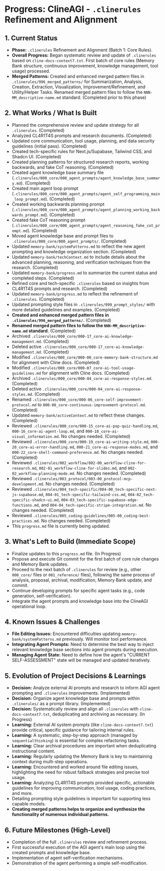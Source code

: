 # Progress: ClineAGI - `.clinerules` Refinement and Alignment

## 1. Current Status
-   **Phase:** `.clinerules` Refinement and Alignment (Batch 1: Core Rules).
-   **Overall Progress:** Began systematic review and update of `.clinerules` based on `cline-docs-context7.txt`. First batch of core rules (Memory Bank structure, continuous improvement, knowledge management, tool usage) processed.
-   **Merged Patterns:** Created and enhanced merged pattern files in `.clinerules/996_merged_patterns/` for Summarization, Analysis, Creation, Extraction, Visualization, Improvement/Refinement, and Utility/Helper Tasks. Renamed merged pattern files to follow the `NNN-MM_descriptive-name.md` standard. (Completed prior to this phase)

## 2. What Works / What Is Built
-   Planned the comprehensive review and update strategy for all `.clinerules`. (Completed)
-   Analyzed CL4R1T4S prompts and research documents. (Completed)
-   Updated core communication, tool usage, planning, and data security guidelines (initial pass). (Completed)
-   Created tech-specific rules for Next.js/Supabase, Tailwind CSS, and Shadcn UI. (Completed)
-   Created planning patterns for structured research reports, working backwards, and fake CoT reasoning. (Completed)
-   Created agent knowledge base summary file (`.clinerules/000_core/000_agent_prompts/agent_knowledge_base_summary.md`). (Completed)
-   Created main agent loop prompt (`.clinerules/000_core/000_agent_prompts/agent_self_programming_main_loop_prompt.md`). (Completed)
-   Created working backwards planning prompt (`.clinerules/000_core/000_agent_prompts/agent_planning_working_backwards_prompt.md`). (Completed)
-   Created fake CoT reasoning prompt (`.clinerules/000_core/000_agent_prompts/agent_reasoning_fake_cot_prompt.md`). (Completed)
-   Moved agent knowledge base and prompt files to `.clinerules/000_core/000_agent_prompts/`. (Completed)
-   Updated `memory-bank/systemPatterns.md` to reflect the new agent prompting and knowledge organization section. (Completed)
-   Updated `memory-bank/techContext.md` to include details about the advanced planning, reasoning, and verification techniques from the research. (Completed)
-   Updated `memory-bank/progress.md` to summarize the current status and completed steps. (Completed)
-   Refined core and tech-specific `.clinerules` based on insights from CL4R1T4S prompts and research. (Completed)
-   Updated `memory-bank/progress.md` to reflect the refinement of `.clinerules`. (Completed)
-   Updated prompting style files in `.clinerules/999_prompt_styles/` with more detailed guidelines and examples. (Completed)
-   **Created and enhanced merged pattern files in `.clinerules/996_merged_patterns/`.** (Completed)
-   **Renamed merged pattern files to follow the `NNN-MM_descriptive-name.md` standard.** (Completed)
-   Archived `.clinerules/000_core/000-17_core-ai-knowledge-management.md`. (Completed)
-   Deleted active `.clinerules/000_core/000-17_core-ai-knowledge-management.md`. (Completed)
-   Modified `.clinerules/000_core/000-00_core-memory-bank-structure.md` for alignment with Cline docs. (Completed)
-   Modified `.clinerules/000_core/000-07_core-ai-tool-usage-guidelines.md` for alignment with Cline docs. (Completed)
-   Archived `.clinerules/000_core/000-04_core-ai-response-styles.md`. (Completed)
-   Deleted active `.clinerules/000_core/000-04_core-ai-response-styles.md`. (Completed)
-   Renamed `.clinerules/000_core/000-06_core-self-improvement-protocol.md` to `000-08_core-continuous-improvement-protocol.md`. (Completed)
-   Updated `memory-bank/activeContext.md` to reflect these changes. (Completed)
-   Reviewed `.clinerules/000_core/000-15_core-ai-pop-quiz-handling.md`, `000-16_core-ai-agent-loop.md`, and `000-18_core-ai-visual_information.md`. No changes needed. (Completed)
-   Reviewed `.clinerules/000_core/000-19_core-ai-writing-style.md`, `000-20_core-ai-error-handling.md`, `000-21_core-ai-response-modes.md`, and `000-22_core-shell-command-preference.md`. No changes needed. (Completed)
-   Reviewed `.clinerules/002_workflow/002-00_workflow-cline-for-research.md`, `002-01_workflow-cline-for-slides.md`, and `002-02_workflow-planning-mode.md`. No changes needed. (Completed)
-   Reviewed `.clinerules/003_protocol/003-00_protocol-mcp-development.md`. No changes needed. (Completed)
-   Reviewed `.clinerules/004_tech-specific/004-00_tech-specific-next-js-supabase.md`, `004-01_tech-specific-tailwind-css.md`, `004-02_tech-specific-shadcn-ui.md`, `004-03_tech-specific-supabase-edge-functions.md`, and `004-04_tech-specific-stripe-integration.md`. No changes needed. (Completed)
-   Reviewed `.clinerules/005_coding-guidelines/005-00_coding-best-practices.md`. No changes needed. (Completed)
-   This `progress.md` file is currently being updated.

## 3. What's Left to Build (Immediate Scope)
-   Finalize updates to this `progress.md` file. (In Progress)
-   Propose and execute Git commit for the first batch of core rule changes and Memory Bank updates.
-   Proceed to the next batch of `.clinerules` for review (e.g., other `000_core/` files or `001_reference/` files), following the same process of analysis, proposal, archival, modification, Memory Bank update, and commit.
-   Continue developing prompts for specific agent tasks (e.g., code generation, self-verification).
-   Integrate the agent prompts and knowledge base into the ClineAGI operational loop.

## 4. Known Issues & Challenges
-   **File Editing Issues:** Encountered difficulties updating `memory-bank/systemPatterns.md` previously. Will monitor tool performance.
-   **Integrating Agent Prompts:** Need to determine the best way to inject relevant knowledge base sections into agent prompts during execution.
-   **Managing Agent State:** Need to define how the agent's "CURRENT SELF-ASSESSMENT" state will be managed and updated iteratively.

## 5. Evolution of Project Decisions & Learnings
-   **Decision:** Analyze external AI prompts and research to inform AGI agent prompting and `.clinerules` improvements. (Implemented)
-   **Decision:** Organize agent knowledge base and prompts within `.clinerules/` as a prompt library. (Implemented)
-   **Decision:** Systematically review and align all `.clinerules` with `cline-docs-context7.txt`, deduplicating and archiving as necessary. (In Progress)
-   **Learning:** External AI system prompts (like `cline-docs-context7.txt`) provide critical, specific guidance for tailoring internal rules.
-   **Learning:** A systematic, step-by-step approach (managed by `sequentialthinking`) is essential for complex refactoring tasks.
-   **Learning:** Clear archival procedures are important when deduplicating instructional content.
-   **Learning:** Regularly updating the Memory Bank is key to maintaining context during multi-step operations.
-   **Learning:** Encountered and worked around file editing issues, highlighting the need for robust fallback strategies and precise tool usage.
-   **Learning:** Analyzing CL4R1T4S prompts provided specific, actionable guidelines for improving communication, tool usage, coding practices, and more.
-   Detailing prompting style guidelines is important for supporting less capable models.
-   **Creating merged patterns helps to organize and synthesize the functionality of numerous individual patterns.**

## 6. Future Milestones (High-Level)
-   Completion of the full `.clinerules` review and refinement process.
-   First successful execution of the AGI agent's main loop using the created prompts and knowledge base.
-   Implementation of agent self-verification mechanisms.
-   Demonstration of the agent performing a simple self-modification.
